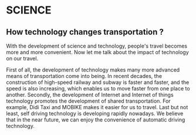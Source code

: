 # SCIENCE

## How technology changes transportation ?

With the development of science and technology, people's travel becomes more and more convenient. Now let me talk about the impact of technology on our travel.

First of all, the development of technology makes many more advanced means of transportation come into being. In recent decades, the construction of high-speed railway and subway is faster and faster, and the speed is also increasing, which enables us to move faster from one place to another. Secondly, the development of Internet and Internet of things technology promotes the development of shared transportation. For example, Didi Taxi and MOBIKE makes it easier for us to travel. Last but not least, self driving technology is developing rapidly nowadays. We believe that in the near future, we can enjoy the convenience of automatic driving technology.


